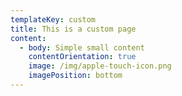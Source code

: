 ```yaml
---
templateKey: custom
title: This is a custom page
content:
  - body: Simple small content
    contentOrientation: true
    image: /img/apple-touch-icon.png
    imagePosition: bottom
---
```


